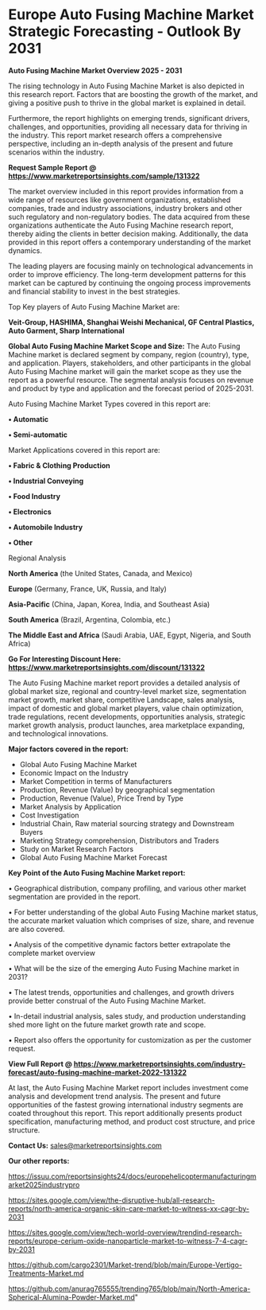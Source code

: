 # Europe Auto Fusing Machine Market Strategic Forecasting - Outlook By 2031

<Strong> Auto Fusing Machine Market Overview 2025 - 2031</strong>

The rising technology in Auto Fusing Machine Market is also depicted in this research report. Factors that are boosting the growth of the market, and giving a positive push to thrive in the global market is explained in detail.

Furthermore, the report highlights on emerging trends, significant drivers, challenges, and opportunities, providing all necessary data for thriving in the industry. This report market research offers a comprehensive perspective, including an in-depth analysis of the present and future scenarios within the industry.

<strong>Request Sample Report @ <a href=https://www.marketreportsinsights.com/sample/131322>https://www.marketreportsinsights.com/sample/131322</a></strong>

The market overview included in this report provides information from a wide range of resources like government organizations, established companies, trade and industry associations, industry brokers and other such regulatory and non-regulatory bodies. The data acquired from these organizations authenticate the Auto Fusing Machine research report, thereby aiding the clients in better decision making. Additionally, the data provided in this report offers a contemporary understanding of the market dynamics.

The leading players are focusing mainly on technological advancements in order to improve efficiency. The long-term development patterns for this market can be captured by continuing the ongoing process improvements and financial stability to invest in the best strategies.

Top Key players of Auto Fusing Machine Market are:

<strong>Veit-Group, HASHIMA, Shanghai Weishi Mechanical, GF Central Plastics, Auto Garment, Sharp International</strong>

<strong><b>Global Auto Fusing Machine Market Scope and Size:</b></strong>
The Auto Fusing Machine market is declared segment by company, region (country), type, and application. Players, stakeholders, and other participants in the global Auto Fusing Machine market will gain the market scope as they use the report as a powerful resource. The segmental analysis focuses on revenue and product by type and application and the forecast period of 2025-2031.

Auto Fusing Machine Market Types covered in this report are:

<strong>• Automatic

• Semi-automatic</strong>

Market Applications covered in this report are:

<strong>• Fabric & Clothing Production

• Industrial Conveying

• Food Industry

• Electronics

• Automobile Industry

• Other</strong> 

Regional Analysis

<strong>North America</strong> (the United States, Canada, and Mexico)

<strong>Europe</strong> (Germany, France, UK, Russia, and Italy)

<strong>Asia-Pacific</strong> (China, Japan, Korea, India, and Southeast Asia)

<strong>South America</strong> (Brazil, Argentina, Colombia, etc.)

<strong>The Middle East and Africa</strong> (Saudi Arabia, UAE, Egypt, Nigeria, and South Africa)

<strong>Go For Interesting Discount Here: <a href=https://www.marketreportsinsights.com/discount/131322>https://www.marketreportsinsights.com/discount/131322</a></strong>

The Auto Fusing Machine market report provides a detailed analysis of global market size, regional and country-level market size, segmentation market growth, market share, competitive Landscape, sales analysis, impact of domestic and global market players, value chain optimization, trade regulations, recent developments, opportunities analysis, strategic market growth analysis, product launches, area marketplace expanding, and technological innovations.

<strong><b>Major factors covered in the report:</b></strong>
<ul>
  <li>Global Auto Fusing Machine Market </li>
  <li>Economic Impact on the Industry</li>
  <li>Market Competition in terms of Manufacturers</li>
  <li>Production, Revenue (Value) by geographical segmentation</li>
  <li>Production, Revenue (Value), Price Trend by Type</li>
  <li>Market Analysis by Application</li>
  <li>Cost Investigation</li>
  <li>Industrial Chain, Raw material sourcing strategy and Downstream Buyers</li>
  <li>Marketing Strategy comprehension, Distributors and Traders</li>
  <li>Study on Market Research Factors</li>
  <li>Global Auto Fusing Machine Market Forecast</li>
</ul>

<strong><b>Key Point of the Auto Fusing Machine Market report:</b></strong>

• Geographical distribution, company profiling, and various other market segmentation are provided in the report.

• For better understanding of the global Auto Fusing Machine market status, the accurate market valuation which comprises of size, share, and revenue are also covered.

• Analysis of the competitive dynamic factors better extrapolate the complete market overview

• What will be the size of the emerging Auto Fusing Machine market in 2031?

• The latest trends, opportunities and challenges, and growth drivers provide better construal of the Auto Fusing Machine Market.

• In-detail industrial analysis, sales study, and production understanding shed more light on the future market growth rate and scope.

• Report also offers the opportunity for customization as per the customer request.

<strong><b>View Full Report @ <a href=https://www.marketreportsinsights.com/industry-forecast/auto-fusing-machine-market-2022-131322>https://www.marketreportsinsights.com/industry-forecast/auto-fusing-machine-market-2022-131322</a></b></strong>


At last, the Auto Fusing Machine Market report includes investment come analysis and development trend analysis. The present and future opportunities of the fastest growing international industry segments are coated throughout this report. This report additionally presents product specification, manufacturing method, and product cost structure, and price structure.

<strong>Contact Us:</strong>
sales@marketreportsinsights.com

<strong>Our other reports:</strong>

<a href=https://issuu.com/reportsinsights24/docs/europehelicoptermanufacturingmarket2025industrypro>https://issuu.com/reportsinsights24/docs/europehelicoptermanufacturingmarket2025industrypro</a>

<a href=https://sites.google.com/view/the-disruptive-hub/all-research-reports/north-america-organic-skin-care-market-to-witness-xx-cagr-by-2031>https://sites.google.com/view/the-disruptive-hub/all-research-reports/north-america-organic-skin-care-market-to-witness-xx-cagr-by-2031</a>

<a href=https://sites.google.com/view/tech-world-overview/trendind-research-reports/europe-cerium-oxide-nanoparticle-market-to-witness-7-4-cagr-by-2031>https://sites.google.com/view/tech-world-overview/trendind-research-reports/europe-cerium-oxide-nanoparticle-market-to-witness-7-4-cagr-by-2031</a>

<a href=https://github.com/cargo2301/Market-trend/blob/main/Europe-Vertigo-Treatments-Market.md>https://github.com/cargo2301/Market-trend/blob/main/Europe-Vertigo-Treatments-Market.md</a>

<a href=https://github.com/anurag765555/trending765/blob/main/North-America-Spherical-Alumina-Powder-Market.md>https://github.com/anurag765555/trending765/blob/main/North-America-Spherical-Alumina-Powder-Market.md</a>"
